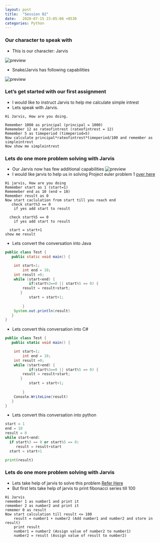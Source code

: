 ```yaml
---
layout: post
title:  "Session 02"
date:   2020-07-15 23:05:08 +0530
categories: Python
---
```

### Our character to speak with
* This is our character: Jarvis

![preview](../../../../assets/jarvis.jpg)

* Snake/Jarvis has following capabilities

![preview](../../../../assets/python04.png)

### Let’s get started with our first assignment
* I would like to instruct Jarvis to help me calculate simple intrest
* Lets speak with Jarvis.

```
Hi Jarvis, How are you doing.

Remember 1000 as principal (principal = 1000)
Rememeber 12 as rateofintrest (rateofintrest = 12)
Remember 5 as timeperiod (timeperiod=5)
Now calculate principal*rateofintrest*timeperiod/100 and remember as simpleintrest 
Now show me simpleintrest
```
### Lets do one more problem solving with Jarvis
* Our Jarvis now has few additional capabilities
![preview](../../../../assets/python04.png)
* I would like jarvis to help us in solving Project euler problem 1 [over here](https://projecteuler.net/problem=1)

```
Hi jarvis, How are you doing
Remember start as 1 (start=1)
Rememeber end as 10 (end = 10)
Remember result as 0
Now start caclulation from start till you reach end
   check start%3 == 0
    if yes add start to result
    
  check start%5 == 0
    if yes add start to result
    
  start = start+1
show me result 
```
* Lets convert the conversation into Java
```java
public class Test {
   public static void main() {

	int start=1;
        int end = 10;
	int result =0;
	while (start<end) {
           if(start%3==0 || start%5 == 0) {
		result = result+start;
	   }
           start = start+1;
		
        }
	System.out.println(result)
   }
}
```
* Lets convert this conversation into C#
```c#
public class Test {
   public static void main() {

	int start=1;
        int end = 10;
	int result =0;
	while (start<end) {
           if(start%3==0 || start%5 == 0) {
		result = result+start;
	   }
           start = start+1;
		
        }
	Console.WriteLine(result)
   }
}
```
* Lets convert this conversation into python
  
```python
start = 1
end = 10
result = 0
while start<end:
  if start%3 == 0 or start%5 == 0:
     result = result+start
  start = start+1

print(result)
```

### Lets do one more problem solving with Jarvis
* Lets take help of jarvis to solve this problem [Refer Here](https://projecteuler.net/problem=2)
* But first lets take help of jarvis to print fibonacci series till 100
```
Hi Jarvis
remember 1 as number1 and print it
remember 2 as number2 and print it
rememer 0 as result 
Now start calculation till result <= 100
    result = number1 + number2 (Add number1 and number2 and store in result)
    print result
    number1 = number2 (Assign value of number2 to number1)
    number2 = result (Assign value of result to number2)
```
